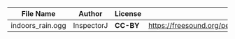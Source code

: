 | File Name        | Author   | License   | Link                            |
|------------------|----------|-----------|---------------------------------|
| indoors_rain.ogg | InspectorJ | **CC-BY** | https://freesound.org/people/InspectorJ/sounds/346641/ |
